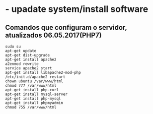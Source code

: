 # - upadate system/install software ######################################################

## Comandos que configuram o servidor, atualizados 06.05.2017(PHP7)
	sudo su
	apt-get update
	apt-get dist-upgrade
	apt-get install apache2
	a2enmod rewrite
	service apache2 start
	apt-get install libapache2-mod-php
	/etc/init.d/apache2 restart
	chown ubuntu /var/www/html
	chmod 777 /var/www/html
	apt-get install php-curl
	apt-get install mysql-server
	apt-get install php-mysql
	apt-get install phpmyadmin
	chmod 755 /var/www/html﻿